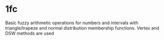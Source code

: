# 1fc
Basic fuzzy arithmetic operations for numbers and intervals with triangle/trapeze and normal distribution membership functions.
Vertex and DSW methods are used
